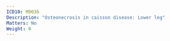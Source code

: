 ```yaml
---
ICD10: M9036
Description: "Osteonecrosis in caisson disease: Lower leg"
Matters: No
Weight: 0
---
```


